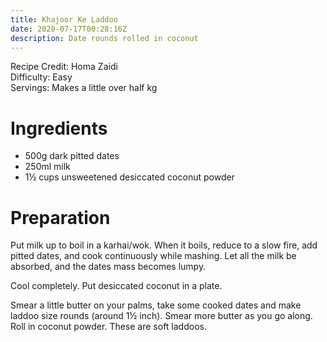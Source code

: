 ```yaml
---
title: Khajoor Ke Laddoo
date: 2020-07-17T00:28:16Z
description: Date rounds rolled in coconut
---
```


Recipe Credit: Homa Zaidi  
Difficulty: Easy  
Servings: Makes a little over half kg  

# Ingredients

- 500g dark pitted dates
- 250ml milk
- 1½ cups unsweetened desiccated coconut powder

# Preparation

Put milk up to boil in a karhai/wok. When it boils, reduce to a slow fire, add pitted dates, and cook continuously while mashing. Let all the milk be absorbed, and the dates mass becomes lumpy. 

Cool completely. Put desiccated coconut in a plate.

Smear a little butter on your palms, take some cooked dates and make laddoo size rounds (around 1½ inch). Smear more butter as you go along. Roll in coconut powder. These are soft laddoos.
